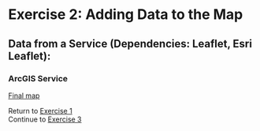 # Exercise 2: Adding Data to the Map  

## Data from a Service (Dependencies: Leaflet, Esri Leaflet):  

### ArcGIS Service  
[Final map](http://geospatialem.github.io/getting-started-with-leaflet/Exercise2_Adding-Data/service/index.html)  

Return to [Exercise 1](Exercise_1.md)  
Continue to [Exercise 3](Exercise_3.md)  
